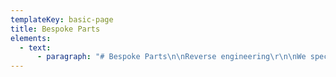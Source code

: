 ```yaml
---
templateKey: basic-page
title: Bespoke Parts
elements:
  - text:
      - paragraph: "# Bespoke Parts\n\nReverse engineering\r\n\nWe specialise in the manufacture of  obsolete and bespoke components from samples and drawings."
---
```


